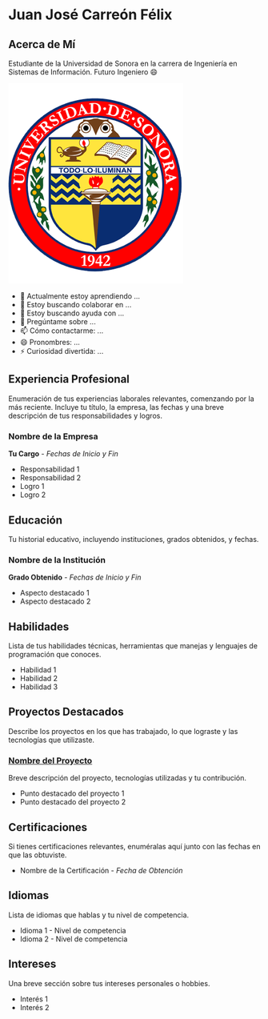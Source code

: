 # Juan José Carreón Félix

## Acerca de Mí
Estudiante de la Universidad de Sonora en la carrera de Ingeniería en Sistemas de Información.
Futuro Ingeniero 😄

![Tu Foto o Imagen Representativa](https://github.com/juanfel2302/JuanCarre-n23/blob/main/Escudo_Unison.png)


- 🌱 Actualmente estoy aprendiendo ...
- 👯 Estoy buscando colaborar en ...
- 🤔 Estoy buscando ayuda con ...
- 💬 Pregúntame sobre ...
- 📫 Cómo contactarme: ...
- 😄 Pronombres: ...
- ⚡ Curiosidad divertida: ...

## Experiencia Profesional
Enumeración de tus experiencias laborales relevantes, comenzando por la más reciente. Incluye tu título, la empresa, las fechas y una breve descripción de tus responsabilidades y logros.

### Nombre de la Empresa
**Tu Cargo** - *Fechas de Inicio y Fin*
- Responsabilidad 1
- Responsabilidad 2
- Logro 1
- Logro 2

## Educación
Tu historial educativo, incluyendo instituciones, grados obtenidos, y fechas.

### Nombre de la Institución
**Grado Obtenido** - *Fechas de Inicio y Fin*
- Aspecto destacado 1
- Aspecto destacado 2

## Habilidades
Lista de tus habilidades técnicas, herramientas que manejas y lenguajes de programación que conoces.

- Habilidad 1
- Habilidad 2
- Habilidad 3

## Proyectos Destacados
Describe los proyectos en los que has trabajado, lo que lograste y las tecnologías que utilizaste.

### [Nombre del Proyecto](enlace-del-proyecto)
Breve descripción del proyecto, tecnologías utilizadas y tu contribución.

- Punto destacado del proyecto 1
- Punto destacado del proyecto 2

## Certificaciones
Si tienes certificaciones relevantes, enuméralas aquí junto con las fechas en que las obtuviste.

- Nombre de la Certificación - *Fecha de Obtención*

## Idiomas
Lista de idiomas que hablas y tu nivel de competencia.

- Idioma 1 - Nivel de competencia
- Idioma 2 - Nivel de competencia

## Intereses
Una breve sección sobre tus intereses personales o hobbies.

- Interés 1
- Interés 2

